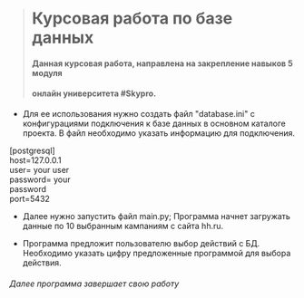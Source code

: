 > # Курсовая работа по базе данных
>
> #### Данная курсовая работа, направлена на закрепление навыков 5 модуля
>
> #### онлайн  университета #Skypro.

- Для ее использования нужно создать файл "database.ini" с конфигурациями
  подключения к базе данных в основном каталоге проекта.
  В файл необходимо указать информацию для подключения.

[postgresql]\
host=127.0.0.1\
user= your user\
password= your\
password\
port=5432


- Далее нужно запустить файл main.py;
Программа начнет загружать данные по 10 выбранным кампаниям с сайта hh.ru.

- Программа предложит пользователю выбор действий с БД. Необходимо указать 
цифру предложенные программой для выбора действия.

###### Далее программа завершает свою работу
